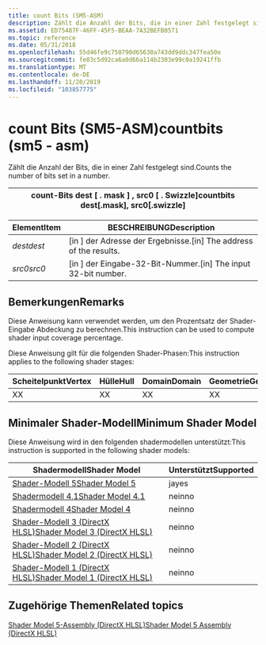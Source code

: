 ```yaml
---
title: count Bits (SM5-ASM)
description: Zählt die Anzahl der Bits, die in einer Zahl festgelegt sind.
ms.assetid: ED75487F-46FF-45F5-BEAA-7A32BEFB0571
ms.topic: reference
ms.date: 05/31/2018
ms.openlocfilehash: 55d46fe9c750790d65630a743dd9ddc347fea50e
ms.sourcegitcommit: fe03c5d92ca6a0d66a114b2303e99c0a19241ffb
ms.translationtype: MT
ms.contentlocale: de-DE
ms.lasthandoff: 11/20/2019
ms.locfileid: "103857775"
---
```

# <a name="countbits-sm5---asm"></a><span data-ttu-id="18ebd-103">count Bits (SM5-ASM)</span><span class="sxs-lookup"><span data-stu-id="18ebd-103">countbits (sm5 - asm)</span></span>

<span data-ttu-id="18ebd-104">Zählt die Anzahl der Bits, die in einer Zahl festgelegt sind.</span><span class="sxs-lookup"><span data-stu-id="18ebd-104">Counts the number of bits set in a number.</span></span>



| <span data-ttu-id="18ebd-105">count-Bits dest \[ . mask \] , src0 \[ . Swizzle\]</span><span class="sxs-lookup"><span data-stu-id="18ebd-105">countbits dest\[.mask\], src0\[.swizzle\]</span></span> |
|-------------------------------------------|



 



| <span data-ttu-id="18ebd-106">Element</span><span class="sxs-lookup"><span data-stu-id="18ebd-106">Item</span></span>                                                            | <span data-ttu-id="18ebd-107">BESCHREIBUNG</span><span class="sxs-lookup"><span data-stu-id="18ebd-107">Description</span></span>                                   |
|-----------------------------------------------------------------|-----------------------------------------------|
| <span data-ttu-id="18ebd-108"><span id="dest"></span><span id="DEST"></span>*dest*</span><span class="sxs-lookup"><span data-stu-id="18ebd-108"><span id="dest"></span><span id="DEST"></span>*dest*</span></span><br/> | <span data-ttu-id="18ebd-109">\[in \] der Adresse der Ergebnisse.</span><span class="sxs-lookup"><span data-stu-id="18ebd-109">\[in\] The address of the results.</span></span><br/> |
| <span data-ttu-id="18ebd-110"><span id="src0"></span><span id="SRC0"></span>*src0*</span><span class="sxs-lookup"><span data-stu-id="18ebd-110"><span id="src0"></span><span id="SRC0"></span>*src0*</span></span><br/> | <span data-ttu-id="18ebd-111">\[in \] der Eingabe-32-Bit-Nummer.</span><span class="sxs-lookup"><span data-stu-id="18ebd-111">\[in\] The input 32-bit number.</span></span><br/>    |



 

## <a name="remarks"></a><span data-ttu-id="18ebd-112">Bemerkungen</span><span class="sxs-lookup"><span data-stu-id="18ebd-112">Remarks</span></span>

<span data-ttu-id="18ebd-113">Diese Anweisung kann verwendet werden, um den Prozentsatz der Shader-Eingabe Abdeckung zu berechnen.</span><span class="sxs-lookup"><span data-stu-id="18ebd-113">This instruction can be used to compute shader input coverage percentage.</span></span>

<span data-ttu-id="18ebd-114">Diese Anweisung gilt für die folgenden Shader-Phasen:</span><span class="sxs-lookup"><span data-stu-id="18ebd-114">This instruction applies to the following shader stages:</span></span>



| <span data-ttu-id="18ebd-115">Scheitelpunkt</span><span class="sxs-lookup"><span data-stu-id="18ebd-115">Vertex</span></span> | <span data-ttu-id="18ebd-116">Hülle</span><span class="sxs-lookup"><span data-stu-id="18ebd-116">Hull</span></span> | <span data-ttu-id="18ebd-117">Domain</span><span class="sxs-lookup"><span data-stu-id="18ebd-117">Domain</span></span> | <span data-ttu-id="18ebd-118">Geometrie</span><span class="sxs-lookup"><span data-stu-id="18ebd-118">Geometry</span></span> | <span data-ttu-id="18ebd-119">Pixel</span><span class="sxs-lookup"><span data-stu-id="18ebd-119">Pixel</span></span> | <span data-ttu-id="18ebd-120">Compute</span><span class="sxs-lookup"><span data-stu-id="18ebd-120">Compute</span></span> |
|--------|------|--------|----------|-------|---------|
| <span data-ttu-id="18ebd-121">X</span><span class="sxs-lookup"><span data-stu-id="18ebd-121">X</span></span>      | <span data-ttu-id="18ebd-122">X</span><span class="sxs-lookup"><span data-stu-id="18ebd-122">X</span></span>    | <span data-ttu-id="18ebd-123">X</span><span class="sxs-lookup"><span data-stu-id="18ebd-123">X</span></span>      | <span data-ttu-id="18ebd-124">X</span><span class="sxs-lookup"><span data-stu-id="18ebd-124">X</span></span>        | <span data-ttu-id="18ebd-125">X</span><span class="sxs-lookup"><span data-stu-id="18ebd-125">X</span></span>     | <span data-ttu-id="18ebd-126">X</span><span class="sxs-lookup"><span data-stu-id="18ebd-126">X</span></span>       |



 

## <a name="minimum-shader-model"></a><span data-ttu-id="18ebd-127">Minimaler Shader-Modell</span><span class="sxs-lookup"><span data-stu-id="18ebd-127">Minimum Shader Model</span></span>

<span data-ttu-id="18ebd-128">Diese Anweisung wird in den folgenden shadermodellen unterstützt:</span><span class="sxs-lookup"><span data-stu-id="18ebd-128">This instruction is supported in the following shader models:</span></span>



| <span data-ttu-id="18ebd-129">Shadermodell</span><span class="sxs-lookup"><span data-stu-id="18ebd-129">Shader Model</span></span>                                              | <span data-ttu-id="18ebd-130">Unterstützt</span><span class="sxs-lookup"><span data-stu-id="18ebd-130">Supported</span></span> |
|-----------------------------------------------------------|-----------|
| [<span data-ttu-id="18ebd-131">Shader-Modell 5</span><span class="sxs-lookup"><span data-stu-id="18ebd-131">Shader Model 5</span></span>](d3d11-graphics-reference-sm5.md)        | <span data-ttu-id="18ebd-132">ja</span><span class="sxs-lookup"><span data-stu-id="18ebd-132">yes</span></span>       |
| [<span data-ttu-id="18ebd-133">Shadermodell 4,1</span><span class="sxs-lookup"><span data-stu-id="18ebd-133">Shader Model 4.1</span></span>](dx-graphics-hlsl-sm4.md)              | <span data-ttu-id="18ebd-134">nein</span><span class="sxs-lookup"><span data-stu-id="18ebd-134">no</span></span>        |
| [<span data-ttu-id="18ebd-135">Shadermodell 4</span><span class="sxs-lookup"><span data-stu-id="18ebd-135">Shader Model 4</span></span>](dx-graphics-hlsl-sm4.md)                | <span data-ttu-id="18ebd-136">nein</span><span class="sxs-lookup"><span data-stu-id="18ebd-136">no</span></span>        |
| [<span data-ttu-id="18ebd-137">Shader-Modell 3 (DirectX HLSL)</span><span class="sxs-lookup"><span data-stu-id="18ebd-137">Shader Model 3 (DirectX HLSL)</span></span>](dx-graphics-hlsl-sm3.md) | <span data-ttu-id="18ebd-138">nein</span><span class="sxs-lookup"><span data-stu-id="18ebd-138">no</span></span>        |
| [<span data-ttu-id="18ebd-139">Shader-Modell 2 (DirectX HLSL)</span><span class="sxs-lookup"><span data-stu-id="18ebd-139">Shader Model 2 (DirectX HLSL)</span></span>](dx-graphics-hlsl-sm2.md) | <span data-ttu-id="18ebd-140">nein</span><span class="sxs-lookup"><span data-stu-id="18ebd-140">no</span></span>        |
| [<span data-ttu-id="18ebd-141">Shader-Modell 1 (DirectX HLSL)</span><span class="sxs-lookup"><span data-stu-id="18ebd-141">Shader Model 1 (DirectX HLSL)</span></span>](dx-graphics-hlsl-sm1.md) | <span data-ttu-id="18ebd-142">nein</span><span class="sxs-lookup"><span data-stu-id="18ebd-142">no</span></span>        |



 

## <a name="related-topics"></a><span data-ttu-id="18ebd-143">Zugehörige Themen</span><span class="sxs-lookup"><span data-stu-id="18ebd-143">Related topics</span></span>

<dl> <dt>

[<span data-ttu-id="18ebd-144">Shader Model 5-Assembly (DirectX HLSL)</span><span class="sxs-lookup"><span data-stu-id="18ebd-144">Shader Model 5 Assembly (DirectX HLSL)</span></span>](shader-model-5-assembly--directx-hlsl-.md)
</dt> </dl>

 

 





